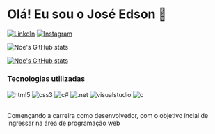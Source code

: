 
### <h1>Olá! Eu sou o José Edson 👋</h1>

[![LinkdIn](https://img.shields.io/badge/LinkedIn-0077B5?style=for-the-badge&logo=linkedin&logoColor=white)](https://www.linkedin.com/in/jos%C3%A9-e-no%C3%A9-078082195/)
[![Instagram](https://img.shields.io/badge/Instagram-E4405F?style=for-the-badge&logo=instagram&logoColor=white)](https://www.instagram.com/juniornoe97/)

![Noe's GitHub stats](https://github-readme-stats.vercel.app/api?username=josenoe97&show_icons=true&theme=dark)

[![Noe's GitHub stats](https://github-readme-stats.vercel.app/api/top-langs/?username=josenoe97&layout=compact)](https://github.com/josenoe97/github-readme-stats)

### Tecnologias utilizadas  


<div style = "display: inline_block">
    <img align = "center" alt="html5" src="https://img.shields.io/badge/HTML5-E34F26?style=for-the-badge&logo=html5&logoColor=white">
    <img align = "center" alt="css3" src="https://img.shields.io/badge/CSS3-1572B6?style=for-the-badge&logo=css3&logoColor=white">
    <img align = "center" alt="c#" src="https://img.shields.io/badge/C%23-239120?style=for-the-badge&logo=c-sharp&logoColor=white">
    <img align = "center" alt=".net" src="https://img.shields.io/badge/.NET-5C2D91?style=for-the-badge&logo=.net&logoColor=white">
    <img align = "center" alt="visualstudio" src="https://img.shields.io/badge/Visual_Studio-5C2D91?style=for-the-badge&logo=visual%20studio&logoColor=white">
    <img align = "center" alt="c" src="https://img.shields.io/badge/C-00599C?style=for-the-badge&logo=c&logoColor=white">
</div></br>

Començando a carreira como desenvolvedor, com o objetivo incial de ingressar na área de programação web


